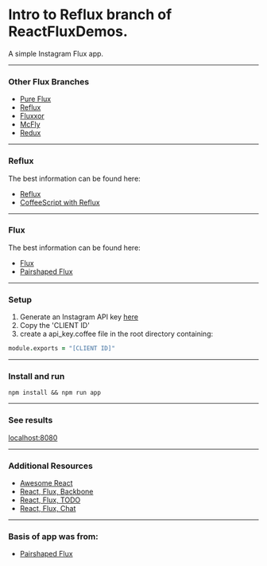 # Intro to Reflux branch of ReactFluxDemos.
A simple Instagram Flux app.

---------------------
### Other Flux Branches

- [Pure Flux](https://github.com/pairshaped/react-flux-demos/tree/flux)
- [Reflux](https://github.com/pairshaped/react-flux-demos/tree/reflux)
- [Fluxxor](https://github.com/pairshaped/react-flux-demos/tree/fluxxor)
- [McFly](https://github.com/pairshaped/react-flux-demos/tree/mcfly)
- [Redux](https://github.com/pairshaped/react-flux-demos/tree/redux)

---------------------
### Reflux
The best information can be found here:
- [Reflux](https://github.com/spoike/refluxjs)
- [CoffeeScript with
  Reflux](https://github.com/iroy2000/react-reflux-boilerplate-with-webpack/)

---------------------
### Flux
The best information can be found here:
- [Flux](https://facebook.github.io/flux/index.html)
- [Pairshaped Flux](https://github.com/pairshaped/pairshaped-flux-presentation)

---------------------
### Setup
1. Generate an Instagram API key
   [here](https://instagram.com/developer/clients/manage/)
2. Copy the 'CLIENT ID'
3. create a api_key.coffee file in the root directory containing:
```coffee
module.exports = "[CLIENT ID]"
```

---------------------
### Install and run
    npm install && npm run app

---------------------
### See results
  [localhost:8080](http://localhost:8080)

---------------------
### Additional Resources
- [Awesome React](https://github.com/enaqx/awesome-react#flux-tutorials)
- [React, Flux, Backbone](http://www.toptal.com/front-end/simple-data-flow-in-react-applications-using-flux-and-backbone)
- [React, Flux,  TODO](https://github.com/facebook/flux/tree/master/examples/flux-todomvc)
- [React, Flux,  Chat](https://github.com/facebook/flux/tree/master/examples/flux-chat)

---------------------
### Basis of app was from:
- [Pairshaped Flux](https://github.com/pairshaped/pairshaped-flux-presentation)
